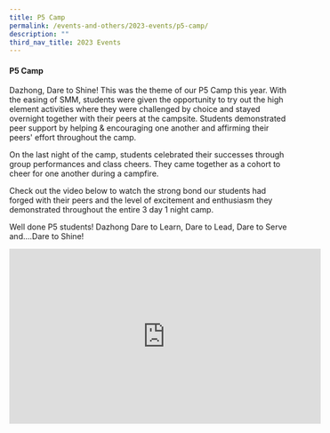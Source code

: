 ```yaml
---
title: P5 Camp
permalink: /events-and-others/2023-events/p5-camp/
description: ""
third_nav_title: 2023 Events
---
```

#### P5 Camp

Dazhong, Dare to Shine! This was the theme of our P5 Camp this year. With the easing of SMM, students were given the opportunity to try out the high element activities where they were challenged by choice and stayed overnight together with their peers at the campsite. Students demonstrated peer support by helping  & encouraging one another and affirming their peers' effort throughout the camp. 

On the last night of the camp, students celebrated their successes through group performances and class cheers. They came together as a cohort to cheer for one another during a campfire.

Check out the video below to watch the strong bond our students had forged with their peers and the level of excitement and enthusiasm they demonstrated throughout the entire 3 day 1 night camp.

Well done P5 students! Dazhong Dare to Learn, Dare to Lead, Dare to Serve and....Dare to Shine!

<iframe width="560" height="315" src="https://www.youtube.com/embed/Bvyv32MlrjY" title="YouTube video player" frameborder="0" allow="accelerometer; autoplay; clipboard-write; encrypted-media; gyroscope; picture-in-picture; web-share" allowfullscreen></iframe>